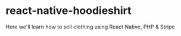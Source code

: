 # react-native-hoodieshirt
Here we'll learn how to sell clothing using React Native, PHP &amp; Stripe
